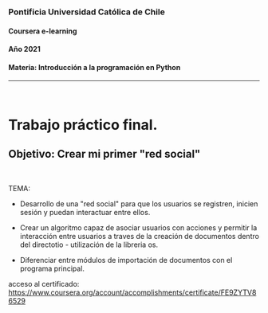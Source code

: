### Pontificia Universidad Católica de Chile
#### Coursera e-learning
#### Año 2021
#### Materia: Introducción a la programación en Python
----------------
<br>

# Trabajo práctico final.
## Objetivo: Crear mi primer "red social"
<br>

TEMA:
- Desarrollo de una "red social" para  que los usuarios se registren, inicien sesión y puedan interactuar entre ellos.

- Crear un algoritmo capaz de asociar usuarios con acciones y permitir la interacción entre usuarios a traves de la creación de documentos dentro del directotio - utilización de la libreria os.

- Diferenciar entre módulos de importación de documentos con el programa principal.

acceso al certificado: https://www.coursera.org/account/accomplishments/certificate/FE9ZYTV86529
